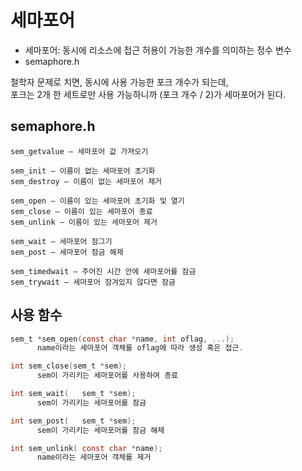 # 세마포어

- 세마포어: 동시에 리소스에 접근 허용이 가능한 개수를 의미하는 정수 변수
- semaphore.h

철학자 문제로 치면, 동시에 사용 가능한 포크 개수가 되는데, <br>
포크는 2개 한 세트로만 사용 가능하니까 (포크 개수 / 2)가 세마포어가 된다.

## semaphore.h

~~~
sem_getvalue — 세마포어 값 가져오기

sem_init — 이름이 없는 세마포어 초기화
sem_destroy — 이름이 없는 세마포어 제거

sem_open — 이름이 있는 세마포어 초기화 및 열기
sem_close — 이름이 있는 세마포어 종료
sem_unlink — 이름이 있는 세마포어 제거

sem_wait — 세마포어 잠그기
sem_post — 세마포어 잠금 해제

sem_timedwait — 주어진 시간 안에 세마포어를 잠금
sem_trywait — 세마포어 잠겨있지 않다면 잠금
~~~


## 사용 함수

```C
sem_t *sem_open(const char *name, int oflag, ...);
      name이라는 세마포어 객체를 oflag에 따라 생성 혹은 접근.

int sem_close(sem_t *sem);
      sem이 가리키는 세마포어를 사용하여 종료

int sem_wait(	sem_t *sem);
      sem이 가리키는 세마포어를 잠금

int sem_post(	sem_t *sem);
      sem이 가리키는 세마포어를 잠금 해제

int sem_unlink(	const char *name);
      name이라는 세마포어 객체를 제거
```
